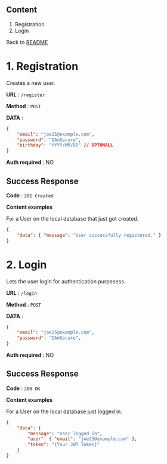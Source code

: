 ## Content
1. Registration
2. Login

Back to [README](../../../README.md)

# 1. Registration
Creates a new user.

**URL** : `/register`

**Method** : `POST`

**DATA** :
```json
{
    "email": "joe25@example.com",
    "password": "IAmSecure",
    "birthday": "YYYY/MM/DD" // OPTONALL
}
```


**Auth required** : NO

## Success Response

**Code** : `201 Created`

**Content examples**

For a User on the local database that just got created.

```json
{
    "data": { "message": "User successfully registered." }
}
```

   
# 2. Login
Lets the user login for authentication purpesess.

**URL** : `/login`

**Method** : `POST`

**DATA** :
```json
{
    "email": "joe25@example.com",
    "password": "IAmSecure",
}
```


**Auth required** : NO

## Success Response

**Code** : `200 OK`

**Content examples**

For a User on the local database just logged in.

```json
{
    "data": {
        "message": "User logged in",
        "user": { "email": "joe25@example.com" },
        "token": "{Your JWT Token}"
    }
}
```